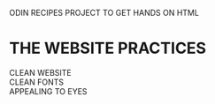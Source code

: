 ODIN RECIPES PROJECT TO GET HANDS ON HTML
<h1> THE WEBSITE PRACTICES </h1>
  CLEAN WEBSITE <br>
  CLEAN FONTS<br>
  APPEALING TO EYES